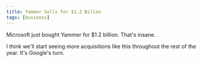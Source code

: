 ```yaml
---
title: Yammer Sells for $1.2 Billon
tags: [business]
---
```


Microsoft just bought Yammer for $1.2 billion. That's insane.

I think we'll start seeing more acquisitions like this throughout the rest of the year. It's Google's turn.
